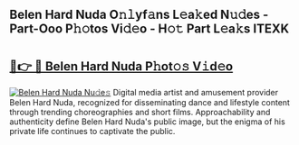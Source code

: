 ## Belen Hard Nuda O𝚗𝚕yf𝚊ns L𝚎a𝚔ed N𝚞𝚍es - Part-Ooo P𝚑𝚘tos Vi𝚍𝚎o - H𝚘𝚝 Part L𝚎a𝚔s ITEXK

# <h2><a href="http://kf5kt1.oniu.top/?m=Belen+Hard+Nuda">🔗👉 🔴 Belen Hard Nuda P𝚑ot𝚘𝚜 V𝚒d𝚎o</a></h2>

[![Belen Hard Nuda Nu𝚍e𝚜](https://i.imgur.com/0qMVB7G.gif)](http://kf5kt1.oniu.top/?m=Belen+Hard+Nuda)
Digital media artist and amusement provider Belen Hard Nuda, recognized for disseminating dance and lifestyle content through trending choreographies and short films. Approachability and authenticity define Belen Hard Nuda's public image, but the enigma of his private life continues to captivate the public.  
